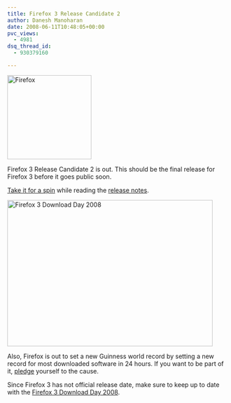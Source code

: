 ```yaml
---
title: Firefox 3 Release Candidate 2
author: Danesh Manoharan
date: 2008-06-11T10:48:05+00:00
pvc_views:
  - 4981
dsq_thread_id:
  - 930379160

---
```

[<img loading="lazy" class="alignnone size-medium wp-image-577" title="Firefox" src="/wp-content/uploads/2008/05/firefoxlogopi91.png" alt="Firefox" width="192" height="192" srcset="/wp-content/uploads/2008/05/firefoxlogopi91.png 192w, /wp-content/uploads/2008/05/firefoxlogopi91-150x150.png 150w" sizes="(max-width: 192px) 100vw, 192px" />][1]

Firefox 3 Release Candidate 2 is out. This should be the final release for Firefox 3 before it goes public soon.

[Take it for a spin][2] while reading the [release notes][3].

[<img loading="lazy" class="alignnone size-full wp-image-604" title="Firefox 3 Download Day 2008" src="/wp-content/uploads/2008/06/firefox3-download-day-2008.png" alt="Firefox 3 Download Day 2008" width="469" height="334" />][4]

Also, Firefox is out to set a new Guinness world record by setting a new record for most downloaded software in 24 hours. If you want to be part of it, [pledge][5] yourself to the cause.

Since Firefox 3 has not official release date, make sure to keep up to date with the [Firefox 3 Download Day 2008][5].

 [1]: /wp-content/uploads/2008/05/firefoxlogopi91.png
 [2]: http://www.mozilla.com/en-US/firefox/all-rc.html
 [3]: http://www.mozilla.com/en-US/firefox/3.0rc2/releasenotes/
 [4]: /wp-content/uploads/2008/06/firefox3-download-day-2008.png
 [5]: http://www.spreadfirefox.com/en-US/worldrecord